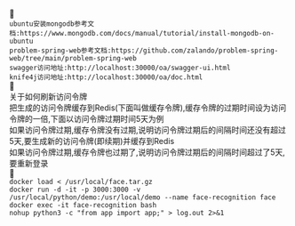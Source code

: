 :ocean:  
`ubuntu安装mongodb参考文档:https://www.mongodb.com/docs/manual/tutorial/install-mongodb-on-ubuntu`  
`problem-spring-web参考文档:https://github.com/zalando/problem-spring-web/tree/main/problem-spring-web`  
`swagger访问地址:http://localhost:30000/oa/swagger-ui.html`  
`knife4j访问地址:http://localhost:30000/oa/doc.html`  
:ocean:  
关于如何刷新访问令牌  
把生成的访问令牌缓存到Redis(下面叫做缓存令牌),缓存令牌的过期时间设为访问令牌的一倍,下面以访问令牌过期时间5天为例  
如果访问令牌过期,缓存令牌没有过期,说明访问令牌过期后的间隔时间还没有超过5天,要生成新的访问令牌(即续期)并缓存到Redis  
如果访问令牌过期,缓存令牌也过期了,说明访问令牌过期后的间隔时间超过了5天,要重新登录  
:ocean:  
`docker load < /usr/local/face.tar.gz`  
`docker run -d -it -p 3000:3000 -v /usr/local/python/demo:/usr/local/demo --name face-recognition face`  
`docker exec -it face-recognition bash`  
`nohup python3 -c "from app import app;" > log.out 2>&1`